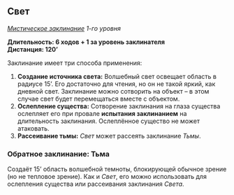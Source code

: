 ## Свет

*[Мистическое заклинание](../arcane.md) 1-го уровня*

**Длительность: 6 ходов + 1 за уровень заклинателя**<br>
**Дистанция: 120’**

Заклинание имеет три способа применения:

1. **Создание источника света:** Волшебный свет освещает область в радиусе 15’. Его достаточно для чтения, но он не такой яркий, как дневной свет. Заклинание можно сотворить на объект – в этом случае свет будет перемещаться вместе с объектом.
2. **Ослепление существа:** Сотворение заклинания на глаза существа ослепляет его при провале **испытания заклинанием** на длительность заклинания. Ослеплённое существо не может атаковать.
3. **Рассеивание тьмы:** *Свет* может рассеять заклинание *Тьмы*.

### Обратное заклинание: Тьма

Создаёт 15’ область волшебной темноты, блокирующей обычное зрение (но не тепловое зрение). Как и *Свет*, его можно использовать для ослепления существа или рассеивания заклинания *Света*.